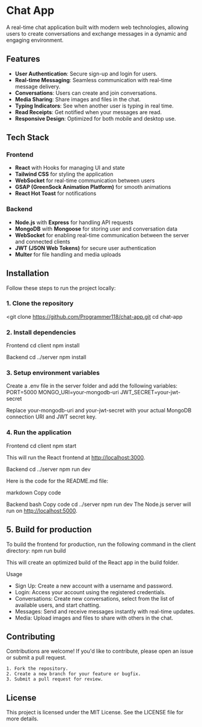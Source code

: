 # Chat App

A real-time chat application built with modern web technologies, allowing users to create conversations and exchange messages in a dynamic and engaging environment.

## Features

- **User Authentication**: Secure sign-up and login for users.
- **Real-time Messaging**: Seamless communication with real-time message delivery.
- **Conversations**: Users can create and join conversations.
- **Media Sharing**: Share images and files in the chat.
- **Typing Indicators**: See when another user is typing in real time.
- **Read Receipts**: Get notified when your messages are read.
- **Responsive Design**: Optimized for both mobile and desktop use.

## Tech Stack

### Frontend

- **React** with Hooks for managing UI and state
- **Tailwind CSS** for styling the application
- **WebSocket** for real-time communication between users
- **GSAP (GreenSock Animation Platform)** for smooth animations
- **React Hot Toast** for notifications

### Backend

- **Node.js** with **Express** for handling API requests
- **MongoDB** with **Mongoose** for storing user and conversation data
- **WebSocket** for enabling real-time communication between the server and connected clients
- **JWT (JSON Web Tokens)** for secure user authentication
- **Multer** for file handling and media uploads

## Installation

Follow these steps to run the project locally:

### 1. Clone the repository

<git clone <https://github.com/Programmer118/chat-app.git>
cd chat-app

### 2. Install dependencies

Frontend
cd client
npm install

Backend
cd ../server
npm install

### 3. Setup environment variables

Create a .env file in the server folder and add the following variables:
PORT=5000
MONGO_URI=your-mongodb-uri
JWT_SECRET=your-jwt-secret

Replace your-mongodb-uri and your-jwt-secret with your actual MongoDB connection URI and JWT secret key.

### 4. Run the application

Frontend
cd client
npm start

This will run the React frontend at <http://localhost:3000>.

Backend
cd ../server
npm run dev

Here is the code for the README.md file:

markdown
Copy code

Backend
bash
Copy code
cd ../server
npm run dev
The Node.js server will run on <http://localhost:5000>.

## 5. Build for production

To build the frontend for production, run the following command in the client directory:
npm run build

This will create an optimized build of the React app in the build folder.

Usage

- Sign Up: Create a new account with a username and password.
- Login: Access your account using the registered credentials.
- Conversations: Create new conversations, select from the list of available users, and start chatting.
- Messages: Send and receive messages instantly with real-time updates.
- Media: Upload images and files to share with others in the chat.

## Contributing

Contributions are welcome! If you'd like to contribute, please open an issue or submit a pull request.

    1. Fork the repository.
    2. Create a new branch for your feature or bugfix.
    3. Submit a pull request for review.

## License

This project is licensed under the MIT License. See the LICENSE file for more details.
